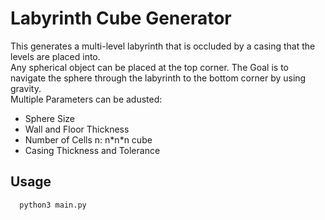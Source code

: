 # Labyrinth Cube Generator

This generates a multi-level labyrinth that is occluded by a casing that the levels are placed into.  
Any spherical object can be placed at the top corner. The Goal is to navigate the sphere through the labyrinth to the bottom corner by using gravity.   
Multiple Parameters can be adusted:  
* Sphere Size
* Wall and Floor Thickness
* Number of Cells n: n*n\*n cube
* Casing Thickness and Tolerance

## Usage
      python3 main.py